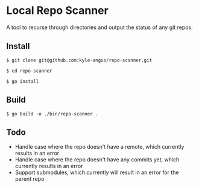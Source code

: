 # Local Repo Scanner

A tool to recurse through directories and output the status of any git repos.

## Install

`$ git clone git@github.com:kyle-angus/repo-scanner.git`

`$ cd repo-scanner`

`$ go install`

## Build

`$ go build -o ./bin/repo-scanner .`

## Todo

- Handle case where the repo doesn't have a remote, which currently results in an error
- Handle case where the repo doesn't have any commits yet, which currently results in an error
- Support submodules, which currently will result in an error for the parent repo
